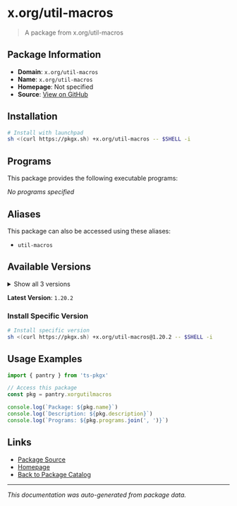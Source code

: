 # x.org/util-macros

> A package from x.org/util-macros

## Package Information

- **Domain**: `x.org/util-macros`
- **Name**: `x.org/util-macros`
- **Homepage**: Not specified
- **Source**: [View on GitHub](https://github.com/pkgxdev/pantry/tree/main/projects/x.org/util-macros/package.yml)

## Installation

```bash
# Install with launchpad
sh <(curl https://pkgx.sh) +x.org/util-macros -- $SHELL -i
```

## Programs

This package provides the following executable programs:

*No programs specified*

## Aliases

This package can also be accessed using these aliases:

- `util-macros`

## Available Versions

<details>
<summary>Show all 3 versions</summary>

- `1.20.2`, `1.20.1`, `1.20.0`

</details>

**Latest Version**: `1.20.2`

### Install Specific Version

```bash
# Install specific version
sh <(curl https://pkgx.sh) +x.org/util-macros@1.20.2 -- $SHELL -i
```

## Usage Examples

```typescript
import { pantry } from 'ts-pkgx'

// Access this package
const pkg = pantry.xorgutilmacros

console.log(`Package: ${pkg.name}`)
console.log(`Description: ${pkg.description}`)
console.log(`Programs: ${pkg.programs.join(', ')}`)
```

## Links

- [Package Source](https://github.com/pkgxdev/pantry/tree/main/projects/x.org/util-macros/package.yml)
- [Homepage](#)
- [Back to Package Catalog](../package-catalog.md)

---

*This documentation was auto-generated from package data.*
